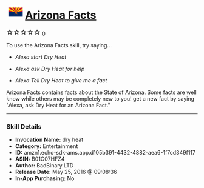 # &nbsp;<img src="skill_icon" alt="Arizona Facts icon" width="36"> [Arizona Facts](http://alexa.amazon.com/#skills/amzn1.echo-sdk-ams.app.d105b391-4432-4882-aea6-1f7cd349f117)
![0 stars](../../images/ic_star_border_black_18dp_1x.png)![0 stars](../../images/ic_star_border_black_18dp_1x.png)![0 stars](../../images/ic_star_border_black_18dp_1x.png)![0 stars](../../images/ic_star_border_black_18dp_1x.png)![0 stars](../../images/ic_star_border_black_18dp_1x.png) 0

To use the Arizona Facts skill, try saying...

* *Alexa start Dry Heat*

* *Alexa ask Dry Heat for help*

* *Alexa Tell Dry Heat to give me a fact*

Arizona Facts contains facts about the State of Arizona. Some facts are well know while others may be completely new to you!
get a new fact by saying "Alexa, ask Dry Heat for an Arizona Fact."

***

### Skill Details

* **Invocation Name:** dry heat
* **Category:** Entertainment
* **ID:** amzn1.echo-sdk-ams.app.d105b391-4432-4882-aea6-1f7cd349f117
* **ASIN:** B01G07HFZ4
* **Author:** BadBinary LTD
* **Release Date:** May 25, 2016 @ 09:08:36
* **In-App Purchasing:** No
